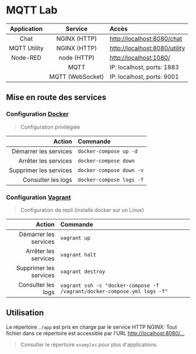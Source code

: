 # MQTT Lab

| Application   | Service          | Accès                           |
|:-------------:|:----------------:|:--------------------------------|
| Chat          | NGINX (HTTP)     | <http://localhost:8080/chat>    |
| MQTT Utility  | NGINX (HTTP)     | <http://localhost:8080/utility> |
| Node-RED      | node (HTTP)      | <http://localhost:1080/>        |
|               | MQTT             | IP: localhost, ports: 1883      |
|               | MQTT (WebSocket) | IP: localhost, ports: 9001      |

## Mise en route des services

### Configuration [Docker](https://docker.com/)

> Configuration privilégiée

| Action                  | Commande                 |
|------------------------:|:-------------------------|
| Démarrer les services   | `docker-compose up -d`   |
| Arrêter les services    | `docker-compose down`    |
| Supprimer les services  | `docker-compose down -v` |
| Consulter les logs      | `docker-compose logs -f` |

### Configuration [Vagrant](https://vagrantup.com/)

> Configuration de repli (installe docker sur un Linux)

| Action                  | Commande                                |
|------------------------:|:----------------------------------------|
| Démarrer les services   | `vagrant up`                            |
| Arrêter les services    | `vagrant halt`                          |
| Supprimer les services  | `vagrant destroy`                       |
| Consulter les logs      | `vagrant ssh -c "docker-compose -f /vagrant/docker-compose.yml logs -f"` |

## Utilisation

Le répertoire `./app` est pris en charge par le service HTTP NGINX: Tout fichier dans ce répertoire est accessible
par l'URL <http://localhost:8080/...>

> Consulter le répertoire `examples` pour plus d'applications
